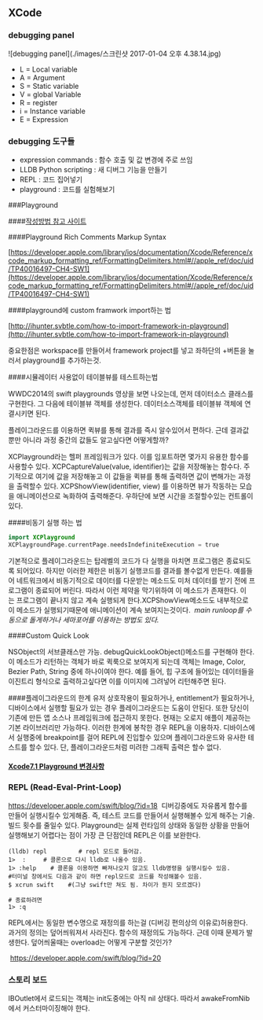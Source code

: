 ## XCode



### debugging panel

![debugging panel](./images/스크린샷 2017-01-04 오후 4.38.14.jpg)
- L = Local variable
- A = Argument
- S = Static variable
- V = global Variable
- R = register
- i = Instance variable
- E = Expression



### debugging 도구들

- expression commands : 함수 호출 및 값 변경에 주로 쓰임
- LLDB Python scripting : 새 디버그 기능을 만들기
- REPL : 코드 집어넣기
- playground : 코드를 실험해보기

###Playground

####[작성방법 참고 사이트](http://hiddenviewer.tistory.com/272)

####Playground Rich Comments Markup Syntax

[https://developer.apple.com/library/ios/documentation/Xcode/Reference/xcode_markup_formatting_ref/FormattingDelimiters.html#//apple_ref/doc/uid/TP40016497-CH4-SW1](https://developer.apple.com/library/ios/documentation/Xcode/Reference/xcode_markup_formatting_ref/FormattingDelimiters.html#//apple_ref/doc/uid/TP40016497-CH4-SW1)

####playground에 custom framwork import하는 법

[http://ihunter.svbtle.com/how-to-import-framework-in-playground](http://ihunter.svbtle.com/how-to-import-framework-in-playground)

중요한점은 workspace를 만들어서 framework project를 넣고 좌하단의 +버튼을 눌러서 playground를 추가하는것.

####시뮬레이터 사용없이 테이블뷰를 테스트하는법

WWDC2014의 swift playgrounds 영상을 보면 나오는데, 먼저 데이터소스 클래스를 구현한다. 그 다음에 테이블뷰 객체를 생성한다. 데이터소스객체를 테이블뷰 객체에 연결시키면 된다.

플레이그라운드를 이용하면 퀵뷰를 통해 결과를 즉시 알수있어서 편하다.
근데 결과값 뿐만 아니라 과정 중간의 값들도 알고싶다면 어떻게할까?

XCPlayground라는 헬퍼 프레임워크가 있다. 이를 임포트하면 몇가지 유용한 함수를 사용할수 있다.
XCPCaptureValue(value, identifier)는 값을 저장해놓는 함수다. 주기적으로 여기에 값을 저장해놓고 이 값들을 퀵뷰를 통해 출력하면 값이 변해가는 과정을 출력할수 있다.
XCPShowView(identifier, view) 를 이용하면 뷰가 작동하는 모습을 애니메이션으로 녹화하여 출력해준다. 우하단에 보면 시간을 조절할수있는 컨트롤이 있다. 


####비동기 실행 하는 법
```swift
import XCPlayground
XCPlaygroundPage.currentPage.needsIndefiniteExecution = true 
```

기본적으로 플레이그라운드는 탑레벨의 코드가 다 실행을 마치면 프로그램은 종료되도록 되어있다. 하지만 이러한 제한은 비동기 실행코드를 결과를 볼수없게 만든다. 예를들어 네트워크에서 비동기적으로 데이터를 다운받는 메소드도 미처 데이터를 받기 전에 프로그램이 종료되어 버린다. 따라서 이런 제약을 막기위하여 이 메소드가 존재한다. 이는 프로그램이 끝나지 않고 계속 실행되게 한다.XCPShowView메소드도 내부적으로 이 메소드가 실행되기때문에 애니메이션이 계속 보여지는것이다. 
*main runloop를 수동으로 돌게하거나 세마포어를 이용하는 방법도 있다.*


####Custom Quick Look

NSObject의 서브클래스만 가능. debugQuickLookObject()메소드를 구현해야 한다. 이 메소드가 리턴하는 객체가 바로 퀵룩으로 보여지게 되는데 객체는 Image, Color, Bezier Path, String 중에 하나이여야 한다. 예를 들어, 힙 구조에 들어있는 데이터들을 이진트리 형식으로 출력하고싶다면 이를 이미지에 그려넣어 리턴해주면 된다.

####플레이그라운드의 한계
유저 상호작용이 필요하거나, entitlement가 필요하거나, 디바이스에서 실행할 필요가 있는 경우 플레이그라운드는 도움이 안된다.
또한 당신이 기존에 만든 앱 소스나 프레임워크에 접근하지 못한다. 현재는 오로지 애플이 제공하는 기본 라이브러리만 가능하다.
이러한 한계에 봉착한 경우 REPL을 이용하자. 디바이스에서 실행중에 breakpoint를 걸어 REPL에 진입할수 있으며 플레이그라운드와 유사한 테스트를 할수 있다. 단, 플레이그라운드처럼 미려한 그래픽 출력은 할수 없다.

#### [Xcode7.1 Playground 변경사항](http://hiddenviewer.tistory.com/m/276)



### REPL (Read-Eval-Print-Loop)

https://developer.apple.com/swift/blog/?id=18
 디버깅중에도 자유롭게 함수를 만들어 실행시킬수 있게해줌. 즉, 테스트 코드를 만들어서 실행해볼수 있게 해주는 기술. 빌드 횟수를 줄일수 있다. Playground는 실제 런타임의 상태와 동일한 상황을 만들어 실행해보기 어렵다는 점이 가장 큰 단점인데 REPL은 이를 보완한다.

```shell
(lldb) repl         # repl 모드로 들어감.
1>  :     # 콜론으로 다시 lldb로 나올수 있음.
1> :help    # 콜론을 이용하면 빠져나오지 않고도 lldb명령을 실행시킬수 있음.
#터미널 창에서도 다음과 같이 하면 repl모드로 코드를 작성해볼수 있음.
$ xcrun swift    #(그냥 swift만 쳐도 됨. 차이가 뭔지 모르겠다)

# 종료하려면
1> :q
```


REPL에서는 동일한 변수명으로 재정의를 하는걸 (디버깅 편의상의 이유로)허용한다. 과거의 정의는 덮어씌워져서 사라진다.  함수의 재정의도 가능하다. 근데 이때 문제가 발생한다. 덮어씌울때는 overload는 어떻게 구분할 것인가?


 https://developer.apple.com/swift/blog/?id=20



### 스토리 보드

IBOutlet에서 로드되는 객체는 init도중에는 아직 nil 상태다. 따라서 awakeFromNib에서 커스터마이징해야 한다.
